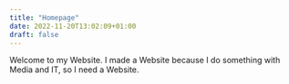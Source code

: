 ```yaml
---
title: "Homepage"
date: 2022-11-20T13:02:09+01:00
draft: false
---
```


Welcome to my Website. I made a Website because I do something with Media and IT, so I need a Website.
